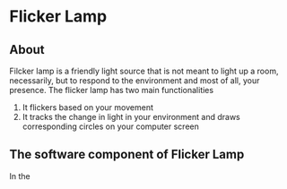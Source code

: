 # Flicker Lamp

## About
Filcker lamp is a friendly light source that is not meant to light up a room, necessarily, but to respond to the environment and most of all, your presence.
The flicker lamp has two main functionalities
1. It flickers based on your movement 
2. It tracks the change in light in your environment and draws corresponding circles on your computer screen

## The software component of Flicker Lamp
In the 
